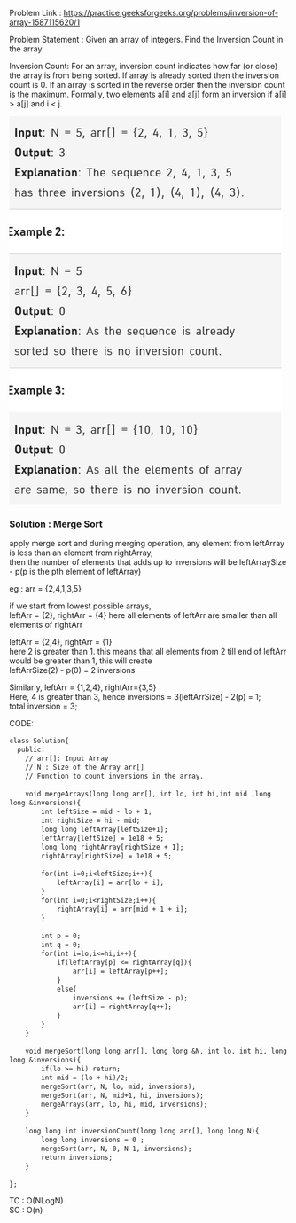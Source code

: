 Problem Link : https://practice.geeksforgeeks.org/problems/inversion-of-array-1587115620/1

Problem Statement : Given an array of integers. Find the Inversion Count in the array. 

Inversion Count: For an array, inversion count indicates how far (or close) the array is from being sorted. If array is already sorted then the inversion count is 0. If an array is sorted in the reverse order then the inversion count is the maximum. 
Formally, two elements a[i] and a[j] form an inversion if a[i] > a[j] and i < j.

![](./images/20.PNG)

### Solution : Merge Sort


apply merge sort and during merging operation, any element from leftArray is less than an element from rightArray,<br> then the number of elements that adds up to inversions will be leftArraySize - p(p is the pth element of leftArray)

eg : arr = {2,4,1,3,5}

if we start from lowest possible arrays,<br>
leftArr = {2}, rightArr = {4}
here all elements of leftArr are smaller than all elements of rightArr

leftArr = {2,4}, rightArr = {1}<br>
here 2 is greater than 1. this means that all elements from 2 till end of leftArr would be greater than 1, this will create <br> 
leftArrSize(2) - p(0)  = 2 inversions

Similarly, leftArr = {1,2,4}, rightArr={3,5}<br>
Here, 4 is greater than 3, hence inversions = 3(leftArrSize) - 2(p) = 1;<br>
total inversion = 3;

CODE:
```
class Solution{
  public:
    // arr[]: Input Array
    // N : Size of the Array arr[]
    // Function to count inversions in the array.
    
    void mergeArrays(long long arr[], int lo, int hi,int mid ,long long &inversions){
        int leftSize = mid - lo + 1;
        int rightSize = hi - mid;
        long long leftArray[leftSize+1];
        leftArray[leftSize] = 1e18 + 5;
        long long rightArray[rightSize + 1];
        rightArray[rightSize] = 1e18 + 5;
        
        for(int i=0;i<leftSize;i++){
            leftArray[i] = arr[lo + i];
        }
        for(int i=0;i<rightSize;i++){
            rightArray[i] = arr[mid + 1 + i];
        }
        
        int p = 0;
        int q = 0;
        for(int i=lo;i<=hi;i++){
            if(leftArray[p] <= rightArray[q]){
                arr[i] = leftArray[p++];
            }
            else{
                inversions += (leftSize - p);
                arr[i] = rightArray[q++];
            }
        }
    }
    
    void mergeSort(long long arr[], long long &N, int lo, int hi, long long &inversions){
        if(lo >= hi) return;
        int mid = (lo + hi)/2;
        mergeSort(arr, N, lo, mid, inversions);
        mergeSort(arr, N, mid+1, hi, inversions);
        mergeArrays(arr, lo, hi, mid, inversions);
    }
    
    long long int inversionCount(long long arr[], long long N){
        long long inversions = 0 ;
        mergeSort(arr, N, 0, N-1, inversions);
        return inversions;
    }

};
```

TC : O(NLogN)<br>
SC : O(n)